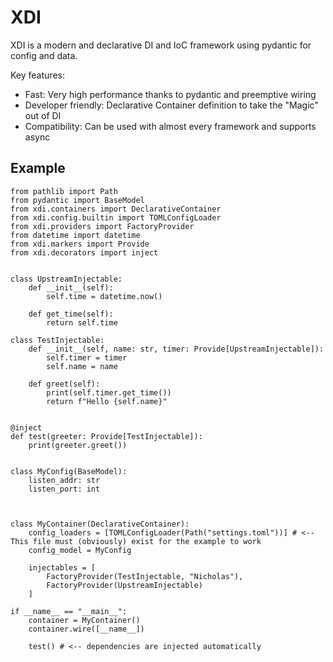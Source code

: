 # XDI

XDI is a modern and declarative DI and IoC framework using pydantic for config and data.

Key features:
- Fast: Very high performance thanks to pydantic and preemptive wiring
- Developer friendly: Declarative Container definition to take the "Magic" out of DI
- Compatibility: Can be used with almost every framework and supports async

## Example
```python3
from pathlib import Path
from pydantic import BaseModel
from xdi.containers import DeclarativeContainer
from xdi.config.builtin import TOMLConfigLoader
from xdi.providers import FactoryProvider
from datetime import datetime
from xdi.markers import Provide
from xdi.decorators import inject


class UpstreamInjectable:
    def __init__(self):
        self.time = datetime.now()

    def get_time(self):
        return self.time

class TestInjectable:
    def __init__(self, name: str, timer: Provide[UpstreamInjectable]):
        self.timer = timer
        self.name = name

    def greet(self):
        print(self.timer.get_time())
        return f"Hello {self.name}"
    
    
@inject
def test(greeter: Provide[TestInjectable]):
    print(greeter.greet())


class MyConfig(BaseModel):
    listen_addr: str
    listen_port: int
    


class MyContainer(DeclarativeContainer):
    config_loaders = [TOMLConfigLoader(Path("settings.toml"))] # <-- This file must (obviously) exist for the example to work
    config_model = MyConfig

    injectables = [
        FactoryProvider(TestInjectable, "Nicholas"),
        FactoryProvider(UpstreamInjectable)
    ]

if __name__ == "__main__":
    container = MyContainer()
    container.wire([__name__])

    test() # <-- dependencies are injected automatically
```